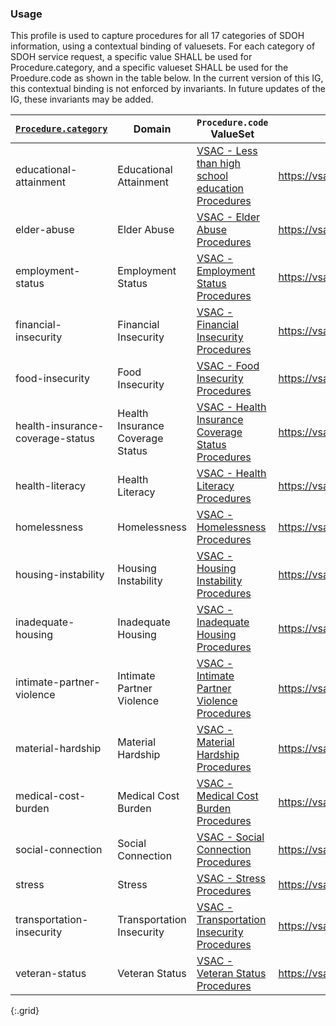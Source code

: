 

### Usage
This profile is used to capture procedures for all 17 categories of SDOH information, using a contextual binding of valuesets.
For each category of SDOH service request, a specific value SHALL be used for Procedure.category, and a specific valueset SHALL be used for the Proedure.code as shown in the table below.  In the current version of this IG, this contextual binding is not enforced by invariants.  In future updates of the IG, these invariants may be added.

| [`Procedure.category`](ValueSet-SDOHCC-ValueSetSDOHCategory.html) | Domain | `Procedure.code` ValueSet | ValueSet URL |
| ------ | -------------------- | ------------------------- | ------------ |
| educational-attainment  | Educational Attainment | [VSAC -  Less than high school education Procedures ]( https://vsac.nlm.nih.gov/valueset/2.16.840.1.113762.1.4.1247.56/expansion/Latest ) | https://vsac.nlm.nih.gov/valueset/2.16.840.1.113762.1.4.1247.56/expansion/Latest |
| elder-abuse  | Elder Abuse | [VSAC -  Elder Abuse Procedures ]( https://vsac.nlm.nih.gov/valueset/2.16.840.1.113762.1.4.1247.67/expansion/Latest ) | https://vsac.nlm.nih.gov/valueset/2.16.840.1.113762.1.4.1247.67/expansion/Latest |
| employment-status  | Employment Status | [VSAC -  Employment Status Procedures ]( https://vsac.nlm.nih.gov/valueset/2.16.840.1.113762.1.4.1247.59/expansion/Latest ) | https://vsac.nlm.nih.gov/valueset/2.16.840.1.113762.1.4.1247.59/expansion/Latest |
| financial-insecurity  | Financial Insecurity | [VSAC -  Financial Insecurity Procedures ]( https://vsac.nlm.nih.gov/valueset/2.16.840.1.113762.1.4.1247.32/expansion/Latest ) | https://vsac.nlm.nih.gov/valueset/2.16.840.1.113762.1.4.1247.32/expansion/Latest |
| food-insecurity  | Food Insecurity | [VSAC -  Food Insecurity Procedures ]( https://vsac.nlm.nih.gov/valueset/2.16.840.1.113762.1.4.1247.7/expansion/Latest ) | https://vsac.nlm.nih.gov/valueset/2.16.840.1.113762.1.4.1247.7/expansion/Latest |
| health-insurance-coverage-status  | Health Insurance Coverage Status | [VSAC -  Health Insurance Coverage Status Procedures ]( https://vsac.nlm.nih.gov/valueset/2.16.840.1.113762.1.4.1247.125/expansion/Latest ) | https://vsac.nlm.nih.gov/valueset/2.16.840.1.113762.1.4.1247.125/expansion/Latest |
| health-literacy  | Health Literacy | [VSAC -  Health Literacy Procedures ]( https://vsac.nlm.nih.gov/valueset/2.16.840.1.113762.1.4.1247.118/expansion/Latest ) | https://vsac.nlm.nih.gov/valueset/2.16.840.1.113762.1.4.1247.118/expansion/Latest |
| homelessness  | Homelessness | [VSAC -  Homelessness Procedures ]( https://vsac.nlm.nih.gov/valueset/2.16.840.1.113762.1.4.1247.20/expansion/Latest ) | https://vsac.nlm.nih.gov/valueset/2.16.840.1.113762.1.4.1247.20/expansion/Latest |
| housing-instability  | Housing Instability | [VSAC -  Housing Instability Procedures ]( https://vsac.nlm.nih.gov/valueset/2.16.840.1.113762.1.4.1247.44/expansion/Latest ) | https://vsac.nlm.nih.gov/valueset/2.16.840.1.113762.1.4.1247.44/expansion/Latest |
| inadequate-housing  | Inadequate Housing | [VSAC -  Inadequate Housing Procedures ]( https://vsac.nlm.nih.gov/valueset/2.16.840.1.113762.1.4.1247.52/expansion/Latest ) | https://vsac.nlm.nih.gov/valueset/2.16.840.1.113762.1.4.1247.52/expansion/Latest |
| intimate-partner-violence  | Intimate Partner Violence | [VSAC -  Intimate Partner Violence Procedures ]( https://vsac.nlm.nih.gov/valueset/2.16.840.1.113762.1.4.1247.97/expansion/Latest ) | https://vsac.nlm.nih.gov/valueset/2.16.840.1.113762.1.4.1247.97/expansion/Latest |
| material-hardship  | Material Hardship | [VSAC -  Material Hardship Procedures ]( https://vsac.nlm.nih.gov/valueset/2.16.840.1.113762.1.4.1247.39/expansion/Latest ) | https://vsac.nlm.nih.gov/valueset/2.16.840.1.113762.1.4.1247.39/expansion/Latest |
| medical-cost-burden  | Medical Cost Burden | [VSAC -  Medical Cost Burden Procedures ]( https://vsac.nlm.nih.gov/valueset/2.16.840.1.113762.1.4.1247.122/expansion/Latest ) | https://vsac.nlm.nih.gov/valueset/2.16.840.1.113762.1.4.1247.122/expansion/Latest |
| social-connection  | Social Connection | [VSAC -  Social Connection Procedures ]( https://vsac.nlm.nih.gov/valueset/2.16.840.1.113762.1.4.1247.94/expansion/Latest ) | https://vsac.nlm.nih.gov/valueset/2.16.840.1.113762.1.4.1247.94/expansion/Latest |
| stress  | Stress | [VSAC -  Stress Procedures ]( https://vsac.nlm.nih.gov/valueset/2.16.840.1.113762.1.4.1247.87/expansion/Latest ) | https://vsac.nlm.nih.gov/valueset/2.16.840.1.113762.1.4.1247.87/expansion/Latest |
| transportation-insecurity  | Transportation Insecurity | [VSAC -  Transportation Insecurity Procedures ]( https://vsac.nlm.nih.gov/valueset/2.16.840.1.113762.1.4.1247.27/expansion/Latest ) | https://vsac.nlm.nih.gov/valueset/2.16.840.1.113762.1.4.1247.27/expansion/Latest |
| veteran-status  | Veteran Status | [VSAC -  Veteran Status Procedures ]( https://vsac.nlm.nih.gov/valueset/2.16.840.1.113762.1.4.1247.90/expansion/Latest ) | https://vsac.nlm.nih.gov/valueset/2.16.840.1.113762.1.4.1247.90/expansion/Latest |
{:.grid}